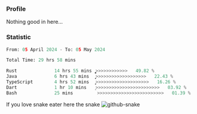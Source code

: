 ### Profile 

Nothing good in here...

### Statistic
<!--START_SECTION:waka-->

```python
From: 05 April 2024 - To: 05 May 2024

Total Time: 29 hrs 58 mins

Rust              14 hrs 55 mins  ͎͎͎͎͎͎͎͎͎͎͎͎͚>>>>>>>>>>>>   49.82 %
Java              6 hrs 43 mins   ͎͎͎͎͎̝>>>>>>>>>>>>>>>>>>>   22.43 %
TypeScript        4 hrs 52 mins   ͎͎͎͎͙>>>>>>>>>>>>>>>>>>>>   16.26 %
Dart              1 hr 10 mins    ͎>>>>>>>>>>>>>>>>>>>>>>>>   03.92 %
Bash              25 mins         >>>>>>>>>>>>>>>>>>>>>>>>>   01.39 %
```

<!--END_SECTION:waka-->

If you love snake eater here the snake 
<picture>
  <source media="(prefers-color-scheme: dark)" srcset="https://github.com/pradana4648/pradana4648/blob/c0566a83ca6ea5f2e46bab00e717c4c82b4b5c4c/github-contribution-grid-snake-dark.svg" />
  <source media="(prefers-color-scheme: light)" srcset="https://github.com/pradana4648/pradana4648/blob/c0566a83ca6ea5f2e46bab00e717c4c82b4b5c4c/github-contribution-grid-snake.svg" />
  <img alt="github-snake" src="https://github.com/pradana4648/pradana4648/blob/c0566a83ca6ea5f2e46bab00e717c4c82b4b5c4c/github-contribution-grid-snake.svg" />
</picture>
